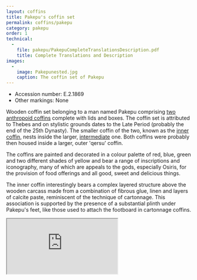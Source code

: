 ```yaml
---
layout: coffins
title: Pakepu's coffin set
permalink: coffins/pakepu
category: pakepu
order: 1
technical:
  -
    file: pakepu/PakepuCompleteTranslationsDescription.pdf
    title: Complete Translations and Description
images:
  -
    image: Pakepunested.jpg
    caption: The coffin set of Pakepu
---
```

* Accession number: E.2.1869
* Other markings: None

Wooden coffin set belonging to a man named Pakepu comprising [two anthropoid coffins](/images/pakepu/Pakepunested.jpg) complete with lids and boxes. The coffin set is attributed to Thebes and on stylistic grounds dates to the Late Period (probably the end of the 25th Dynasty). The smaller coffin of the two, known as the [inner coffin](/images/pakepu/pakepu-inner-leadimage.jpg), nests inside the larger, [intermediate](/images/pakepu/pakepuintermediatelarge.jpg) one. Both coffins were probably then housed inside a larger, outer 'qersu' coffin.

The coffins are painted and decorated in a colour palette of red, blue, green and two different shades of yellow and bear a range of inscriptions and iconography, many of which are appeals to the gods, especially Osiris, for the provision of food offerings and all good, sweet and delicious things.

The inner coffin interestingly bears a complex layered structure above the wooden carcass made from a combination of fibrous glue, linen and layers of calcite paste, reminiscent of the technique of cartonnage. This association is supported by the presence of a substantial plinth under Pakepu's feet, like those used to attach the footboard in cartonnage coffins.


<div class="ratio ratio-16x9">
    <iframe 
            src="https://sketchfab.com/models/ae2d8bf0ddaf4360b86f71c332fcbdcd/embed" allow="autoplay; fullscreen; vr"
            mozallowfullscreen="true" webkitallowfullscreen="true"></iframe>
</div>
